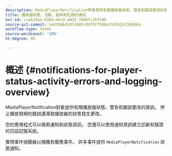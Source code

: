 ```yaml
---
description: MediaPlayerNotification對象提供有關播放器狀態、警告和錯誤更改的資訊。 停止播放視頻的錯誤還導致播放器的狀態發生更改。
title: 播放器狀態、活動、錯誤和記錄的通知
exl-id: cce634aa-5394-46c0-a031-70d6fc1b754b
source-git-commit: be43bbbd1051886c8979ff590a3197b2a7249b6a
workflow-type: tm+mt
source-wordcount: '109'
ht-degree: 0%

---
```


# 概述 {#notifications-for-player-status-activity-errors-and-logging-overview}

MediaPlayerNotification對象提供有關播放器狀態、警告和錯誤更改的資訊。 停止播放視頻的錯誤還導致播放器的狀態發生更改。

您的應用程式可以檢索通知和狀態資訊。 您還可以使用通知資訊建立診斷和驗證的日誌記錄系統。

實現事件偵聽器以捕獲和響應事件。 許多事件提供 `MediaPlayerNotification` 狀態通知。
